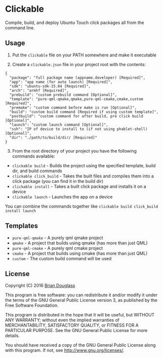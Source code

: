 # Clickable

Compile, build, and deploy Ubuntu Touch click packages all from the command line.

## Usage

1) Put the `clickable` file on your PATH somewhere and make it executable

2) Create a `clickable.json` file in your project root with the contents:

```
{
  "package": "full package name (appname.developer) [Required]",
  "app": "app name (for auto launch) [Required]",
  "sdk": "ubuntu-sdk-15.04 [Required]",
  "arch": "armhf [Required]",
  "prebuild": "custom prebuild command [Optional]",
  "template": "pure-qml-qmake,qmake,pure-qml-cmake,cmake,custom [Required]",
  "premake": "custom command before make is run [Optional]",
  "build": "custom build command [Required if using custom template]",
  "postbuild": "custom command for after build, pre click build [Optional]",
  "launch": "custom launch command [Optional]",
  "ssh": "IP of device to install to (if not using phablet-shell) [Optional]",
  "dir": "./path/to/build/dir/ [Required]"
}
```

3) From the root directory of your project you have the following commands available:

* `clickable build` - Builds the project using the specified template, build dir, and build commands
* `clickable click_build` - Takes the built files and compiles them into a click package (you can find it in the build dir)
* `clickable install` - Takes a built click package and installs it on a device
* `clickable launch` - Launches the app on a device

You can combine the commands together like `clickable build click_build install launch`

## Templates

* `pure-qml-qmake` - A purely qml qmake project
* `qmake` - A project that builds using qmake (has more than just QML)
* `pure-qml-cmake` - A purely qml cmake project
* `cmake` - A project that builds using cmake (has more than just QML)
* `custom` - The custom build command will be used

## License

Copyright (C) 2016 [Brian Douglass](http://bhdouglass.com/)

This program is free software: you can redistribute it and/or modify it under the terms of the GNU General Public License version 3, as published
by the Free Software Foundation.

This program is distributed in the hope that it will be useful, but WITHOUT ANY WARRANTY; without even the implied warranties of MERCHANTABILITY, SATISFACTORY QUALITY, or FITNESS FOR A PARTICULAR PURPOSE.  See the GNU General Public License for more details.

You should have received a copy of the GNU General Public License along with this program.  If not, see <http://www.gnu.org/licenses/>.
